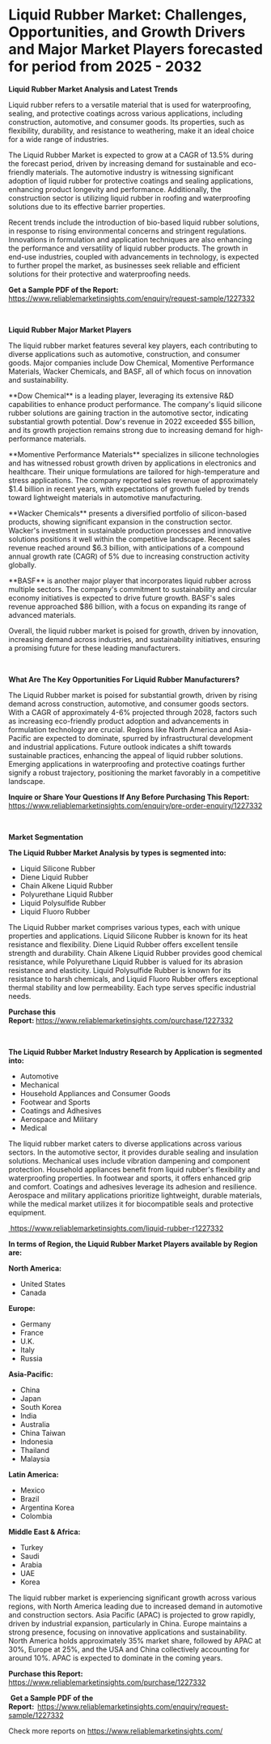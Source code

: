 <p><h1>Liquid Rubber Market: Challenges, Opportunities, and Growth Drivers and Major Market Players forecasted for period from 2025 - 2032</h1></p><p><strong>Liquid Rubber Market Analysis and Latest Trends</strong></p>
<p><p>Liquid rubber refers to a versatile material that is used for waterproofing, sealing, and protective coatings across various applications, including construction, automotive, and consumer goods. Its properties, such as flexibility, durability, and resistance to weathering, make it an ideal choice for a wide range of industries.</p><p>The Liquid Rubber Market is expected to grow at a CAGR of 13.5% during the forecast period, driven by increasing demand for sustainable and eco-friendly materials. The automotive industry is witnessing significant adoption of liquid rubber for protective coatings and sealing applications, enhancing product longevity and performance. Additionally, the construction sector is utilizing liquid rubber in roofing and waterproofing solutions due to its effective barrier properties.</p><p>Recent trends include the introduction of bio-based liquid rubber solutions, in response to rising environmental concerns and stringent regulations. Innovations in formulation and application techniques are also enhancing the performance and versatility of liquid rubber products. The growth in end-use industries, coupled with advancements in technology, is expected to further propel the market, as businesses seek reliable and efficient solutions for their protective and waterproofing needs.</p></p>
<p><strong>Get a Sample PDF of the Report:&nbsp;</strong> <a href="https://www.reliablemarketinsights.com/enquiry/request-sample/1227332?utm_campaign=3065&utm_medium=2&utm_source=Github&utm_content=ia&utm_term=01042025&utm_id=liquid-rubber">https://www.reliablemarketinsights.com/enquiry/request-sample/1227332</a></p>
<p>&nbsp;</p>
<p><strong>Liquid Rubber Major Market Players</strong></p>
<p><p>The liquid rubber market features several key players, each contributing to diverse applications such as automotive, construction, and consumer goods. Major companies include Dow Chemical, Momentive Performance Materials, Wacker Chemicals, and BASF, all of which focus on innovation and sustainability.</p><p>**Dow Chemical** is a leading player, leveraging its extensive R&D capabilities to enhance product performance. The company's liquid silicone rubber solutions are gaining traction in the automotive sector, indicating substantial growth potential. Dow's revenue in 2022 exceeded $55 billion, and its growth projection remains strong due to increasing demand for high-performance materials.</p><p>**Momentive Performance Materials** specializes in silicone technologies and has witnessed robust growth driven by applications in electronics and healthcare. Their unique formulations are tailored for high-temperature and stress applications. The company reported sales revenue of approximately $1.4 billion in recent years, with expectations of growth fueled by trends toward lightweight materials in automotive manufacturing.</p><p>**Wacker Chemicals** presents a diversified portfolio of silicon-based products, showing significant expansion in the construction sector. Wacker's investment in sustainable production processes and innovative solutions positions it well within the competitive landscape. Recent sales revenue reached around $6.3 billion, with anticipations of a compound annual growth rate (CAGR) of 5% due to increasing construction activity globally.</p><p>**BASF** is another major player that incorporates liquid rubber across multiple sectors. The company's commitment to sustainability and circular economy initiatives is expected to drive future growth. BASF's sales revenue approached $86 billion, with a focus on expanding its range of advanced materials.</p><p>Overall, the liquid rubber market is poised for growth, driven by innovation, increasing demand across industries, and sustainability initiatives, ensuring a promising future for these leading manufacturers.</p></p>
<p>&nbsp;</p>
<p><strong>What Are The Key Opportunities For Liquid Rubber Manufacturers?</strong></p>
<p><p>The Liquid Rubber market is poised for substantial growth, driven by rising demand across construction, automotive, and consumer goods sectors. With a CAGR of approximately 4-6% projected through 2028, factors such as increasing eco-friendly product adoption and advancements in formulation technology are crucial. Regions like North America and Asia-Pacific are expected to dominate, spurred by infrastructural development and industrial applications. Future outlook indicates a shift towards sustainable practices, enhancing the appeal of liquid rubber solutions. Emerging applications in waterproofing and protective coatings further signify a robust trajectory, positioning the market favorably in a competitive landscape.</p></p>
<p><strong>Inquire or Share Your Questions If Any Before Purchasing This Report:</strong> <a href="https://www.reliablemarketinsights.com/enquiry/pre-order-enquiry/1227332?utm_campaign=3065&utm_medium=2&utm_source=Github&utm_content=ia&utm_term=01042025&utm_id=liquid-rubber">https://www.reliablemarketinsights.com/enquiry/pre-order-enquiry/1227332</a></p>
<p>&nbsp;</p>
<p><strong>Market Segmentation</strong></p>
<p><strong>The Liquid Rubber Market Analysis by types is segmented into:</strong></p>
<p><ul><li>Liquid Silicone Rubber</li><li>Diene Liquid Rubber</li><li>Chain Alkene Liquid Rubber</li><li>Polyurethane Liquid Rubber</li><li>Liquid Polysulfide Rubber</li><li>Liquid Fluoro Rubber</li></ul></p>
<p><p>The Liquid Rubber market comprises various types, each with unique properties and applications. Liquid Silicone Rubber is known for its heat resistance and flexibility. Diene Liquid Rubber offers excellent tensile strength and durability. Chain Alkene Liquid Rubber provides good chemical resistance, while Polyurethane Liquid Rubber is valued for its abrasion resistance and elasticity. Liquid Polysulfide Rubber is known for its resistance to harsh chemicals, and Liquid Fluoro Rubber offers exceptional thermal stability and low permeability. Each type serves specific industrial needs.</p></p>
<p><strong>Purchase this Report:&nbsp;</strong><a href="https://www.reliablemarketinsights.com/purchase/1227332?utm_campaign=3065&utm_medium=2&utm_source=Github&utm_content=ia&utm_term=01042025&utm_id=liquid-rubber">https://www.reliablemarketinsights.com/purchase/1227332</a></p>
<p>&nbsp;</p>
<p><strong>The Liquid Rubber Market Industry Research by Application is segmented into:</strong></p>
<p><ul><li>Automotive</li><li>Mechanical</li><li>Household Appliances and Consumer Goods</li><li>Footwear and Sports</li><li>Coatings and Adhesives</li><li>Aerospace and Military</li><li>Medical</li></ul></p>
<p><p>The liquid rubber market caters to diverse applications across various sectors. In the automotive sector, it provides durable sealing and insulation solutions. Mechanical uses include vibration dampening and component protection. Household appliances benefit from liquid rubber's flexibility and waterproofing properties. In footwear and sports, it offers enhanced grip and comfort. Coatings and adhesives leverage its adhesion and resilience. Aerospace and military applications prioritize lightweight, durable materials, while the medical market utilizes it for biocompatible seals and protective equipment.</p></p>
<p><a href="https://www.reliablemarketinsights.com/liquid-rubber-r1227332?utm_campaign=3065&utm_medium=2&utm_source=Github&utm_content=ia&utm_term=01042025&utm_id=liquid-rubber">&nbsp;https://www.reliablemarketinsights.com/liquid-rubber-r1227332</a></p>
<p><strong>In terms of Region, the Liquid Rubber Market Players available by Region are:</strong></p>
<p>
    <p> <strong> North America: </strong>
        <ul>
            <li>United States</li>
            <li>Canada</li>
        </ul>
        </p> 
    <p> <strong> Europe: </strong>
        <ul>
            <li>Germany</li>
            <li>France</li>
            <li>U.K.</li>
            <li>Italy</li>
            <li>Russia</li>
        </ul>
        </p> 
    <p> <strong> Asia-Pacific: </strong>
        <ul>
            <li>China</li>
            <li>Japan</li>
            <li>South Korea</li>
            <li>India</li>
            <li>Australia</li>
            <li>China Taiwan</li>
            <li>Indonesia</li>
            <li>Thailand</li>
            <li>Malaysia</li>
        </ul>
        </p> 
    <p> <strong> Latin America: </strong>
        <ul>
            <li>Mexico</li>
            <li>Brazil</li>
            <li>Argentina Korea</li>
            <li>Colombia</li>
        </ul>
        </p> 
    <p> <strong> Middle East & Africa: </strong>
        <ul>
            <li>Turkey</li>
            <li>Saudi</li>
            <li>Arabia</li>
            <li>UAE</li>
            <li>Korea</li>
        </ul>
    </p>
    </p>
<p><p>The liquid rubber market is experiencing significant growth across various regions, with North America leading due to increased demand in automotive and construction sectors. Asia Pacific (APAC) is projected to grow rapidly, driven by industrial expansion, particularly in China. Europe maintains a strong presence, focusing on innovative applications and sustainability. North America holds approximately 35% market share, followed by APAC at 30%, Europe at 25%, and the USA and China collectively accounting for around 10%. APAC is expected to dominate in the coming years.</p></p>
<p><strong>Purchase this Report: </strong><a href="https://www.reliablemarketinsights.com/purchase/1227332?utm_campaign=3065&utm_medium=2&utm_source=Github&utm_content=ia&utm_term=01042025&utm_id=liquid-rubber">https://www.reliablemarketinsights.com/purchase/1227332</a></p>
<p>&nbsp;<strong>Get a Sample PDF of the Report:&nbsp;&nbsp;</strong><a href="https://www.reliablemarketinsights.com/enquiry/request-sample/1227332?utm_campaign=3065&utm_medium=2&utm_source=Github&utm_content=ia&utm_term=01042025&utm_id=liquid-rubber">https://www.reliablemarketinsights.com/enquiry/request-sample/1227332</a></p>
<p><strong></strong></p>
<p>Check more reports on <a href="https://www.reliablemarketinsights.com/?utm_campaign=3065&utm_medium=2&utm_source=Github&utm_content=ia&utm_term=01042025&utm_id=liquid-rubber">https://www.reliablemarketinsights.com/</a></p>